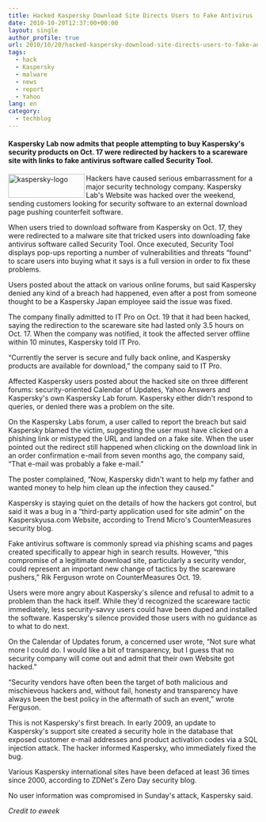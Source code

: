 ```yaml
---
title: Hacked Kaspersky Download Site Directs Users to Fake Antivirus
date: 2010-10-20T12:37:00+00:00
layout: single
author_profile: true
url: 2010/10/20/hacked-kaspersky-download-site-directs-users-to-fake-antivirus/
tags:
  - hack
  - Kaspersky
  - malware
  - news
  - report
  - Yahoo
lang: en
category: 
  - techblog
---
```

#### Kaspersky Lab now admits that people attempting to buy Kaspersky's security products on Oct. 17 were redirected by hackers to a scareware site with links to fake antivirus software called Security Tool.

[<img title="kaspersky-logo" border="0" alt="kaspersky-logo" align="left" src="http://lh3.ggpht.com/_vaUVXcmC3OI/TL7bg52JkII/AAAAAAAACyA/onkXP1XWVC0/kaspersky-logo_thumb%5B2%5D.jpg?imgmax=800" width="154" height="48" />](http://lh4.ggpht.com/_vaUVXcmC3OI/TL7bfEthduI/AAAAAAAACx8/o33DmDYao7k/s1600-h/kaspersky-logo%5B4%5D.jpg)Hackers have caused serious embarrassment for a major security technology company. Kaspersky Lab's Website was hacked over the weekend, sending customers looking for security software to an external download page pushing counterfeit software.

When users tried to download software from Kaspersky on Oct. 17, they were redirected to a malware site that tricked users into downloading fake antivirus software called Security Tool. Once executed, Security Tool displays pop-ups reporting a number of vulnerabilities and threats “found” to scare users into buying what it says is a full version in order to fix these problems.

Users posted about the attack on various online forums, but said Kaspersky denied any kind of a breach had happened, even after a post from someone thought to be a Kaspersky Japan employee said the issue was fixed.

The company finally admitted to IT Pro on Oct. 19 that it had been hacked, saying the redirection to the scareware site had lasted only 3.5 hours on Oct. 17. When the company was notified, it took the affected server offline within 10 minutes, Kaspersky told IT Pro.

“Currently the server is secure and fully back online, and Kaspersky products are available for download,” the company said to IT Pro.

Affected Kaspersky users posted about the hacked site on three different forums: security-oriented Calendar of Updates, Yahoo Answers and Kaspersky's own Kaspersky Lab forum. Kaspersky either didn't respond to queries, or denied there was a problem on the site.

On the Kaspersky Labs forum, a user called to report the breach but said Kaspersky blamed the victim, suggesting the user must have clicked on a phishing link or mistyped the URL and landed on a fake site. When the user pointed out the redirect still happened when clicking on the download link in an order confirmation e-mail from seven months ago, the company said, “That e-mail was probably a fake e-mail.”

The poster complained, “Now, Kaspersky didn't want to help my father and wanted money to help him clean up the infection they caused.”

Kaspersky is staying quiet on the details of how the hackers got control, but said it was a bug in a “third-party application used for site admin” on the Kasperskyusa.com Website, according to Trend Micro's CounterMeasures security blog.

Fake antivirus software is commonly spread via phishing scams and pages created specifically to appear high in search results. However, “this compromise of a legitimate download site, particularly a security vendor, could represent an important new change of tactics by the scareware pushers,” Rik Ferguson wrote on CounterMeasures Oct. 19.

Users were more angry about Kaspersky's silence and refusal to admit to a problem than the hack itself. While they'd recognized the scareware tactic immediately, less security-savvy users could have been duped and installed the software. Kaspersky's silence provided those users with no guidance as to what to do next.

On the Calendar of Updates forum, a concerned user wrote, “Not sure what more I could do. I would like a bit of transparency, but I guess that no security company will come out and admit that their own Website got hacked.”

“Security vendors have often been the target of both malicious and mischievous hackers and, without fail, honesty and transparency have always been the best policy in the aftermath of such an event,” wrote Ferguson.

This is not Kaspersky's first breach. In early 2009, an update to Kaspersky's support site created a security hole in the database that exposed customer e-mail addresses and product activation codes via a SQL injection attack. The hacker informed Kaspersky, who immediately fixed the bug.

Various Kaspersky international sites have been defaced at least 36 times since 2000, according to ZDNet's Zero Day security blog.

No user information was compromised in Sunday's attack, Kaspersky said. 

_Credit to eweek_